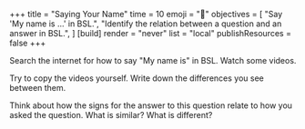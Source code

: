 +++
title = "Saying Your Name"
time = 10
emoji = "👋"
objectives = [
  "Say 'My name is ...' in BSL.",
  "Identify the relation between a question and an answer in BSL.",
]
[build]
  render = "never"
  list = "local"
  publishResources = false
+++

Search the internet for how to say "My name is" in BSL. Watch some videos.

Try to copy the videos yourself. Write down the differences you see between them.

Think about how the signs for the answer to this question relate to how you asked the question. What is similar? What is different?